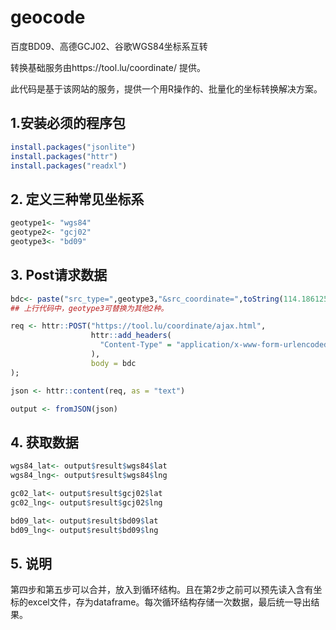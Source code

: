 # geocode
百度BD09、高德GCJ02、谷歌WGS84坐标系互转

转换基础服务由https://tool.lu/coordinate/ 提供。

此代码是基于该网站的服务，提供一个用R操作的、批量化的坐标转换解决方案。


## 1.安装必须的程序包
```R
install.packages("jsonlite")
install.packages("httr")
install.packages("readxl")
```


## 2. 定义三种常见坐标系
```R
geotype1<- "wgs84"
geotype2<- "gcj02"
geotype3<- "bd09"
```

## 3. Post请求数据
```R
bdc<- paste("src_type=",geotype3,"&src_coordinate=",toString(114.1861251),",",toString(22.29358599),sep = "", collapse = NULL)
## 上行代码中，geotype3可替换为其他2种。

req <- httr::POST("https://tool.lu/coordinate/ajax.html",
                  httr::add_headers(
                    "Content-Type" = "application/x-www-form-urlencoded;charset=UTF-8"
                  ),
                  body = bdc
);

json <- httr::content(req, as = "text")

output <- fromJSON(json)
```

## 4. 获取数据
```R
wgs84_lat<- output$result$wgs84$lat
wgs84_lng<- output$result$wgs84$lng

gc02_lat<- output$result$gcj02$lat
gc02_lng<- output$result$gcj02$lng

bd09_lat<- output$result$bd09$lat
bd09_lng<- output$result$bd09$lng
```

## 5. 说明
第四步和第五步可以合并，放入到循环结构。且在第2步之前可以预先读入含有坐标的excel文件，存为dataframe。每次循环结构存储一次数据，最后统一导出结果。

